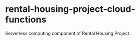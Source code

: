 # rental-housing-project-cloud-functions

Serverless computing component of Rental Housing Project.
